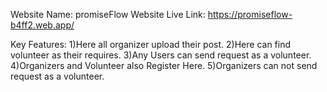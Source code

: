 Website Name: promiseFlow
Website Live Link: https://promiseflow-b4ff2.web.app/

Key Features:
1)Here all organizer upload their post.
2)Here can find volunteer as their requires.
3)Any Users can send request as a volunteer.
4)Organizers and Volunteer also Register Here.
5)Organizers can not send request as a volunteer.
